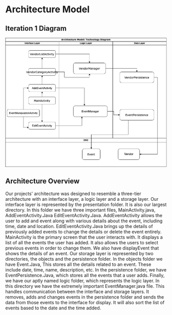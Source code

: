 # Architecture Model 

## Iteration 1 Diagram

![](Architecture.png)

## Architecture Overview

Our projects' architecture was designed to resemble a three-tier architecture with an interface layer, a logic layer and a storage layer. Our interface layer is represented by the presentation folder. It is also our largest directory. In this folder we have three important files, MainActivity.java, AddEventActivity.Java EditEventActivity.Java. AddEventActivity allows the user to add and event along with various details about the event, including time, date and location. EditEventActivity.Java brings up the details of previously added events to change the details or delete the event entirely. MainActivity is the primary screen that the user interacts with. It displays a list of all the events the user has added. It also allows the users to select previous events in order to change them. We also have displayEvent that shows the details of an event. Our storage layer is represented by two directories, the objects and the persistence folder. In the objects folder we have Event.Java, This stores all the details related to an event. These include date, time, name, description, etc. In the persistence folder, we have EventPersistence.Java, which stores all the events that a user adds. Finally, we have our aptly named logic folder, which represents the logic layer. In this directory we have the extremely important EventManager.java file. This handles communication between the interface and storage layers. It removes, adds and changes events in the persistence folder and sends the data from those events to the interface for display. It will also sort the list of events based to the date and the time added.

